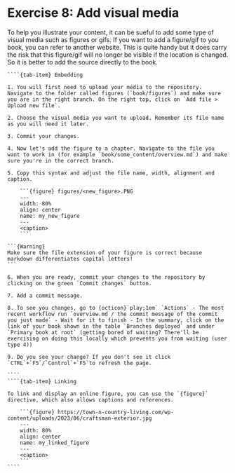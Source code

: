 # Exercise 8: Add visual media

To help you illustrate your content, it can be sueful to add some type of visual media such as figures or gifs. If you want to add a figure/gif to you book, you can refer to another website. This is quite handy but it does carry the risk that this figure/gif will no longer be visible if the location is changed. So it is better to add the source directly to the book. 

`````{tab-set}
````{tab-item} Embedding

1. You will first need to upload your media to the repository. Navigate to the folder called figures (`book/figures`) and make sure you are in the right branch. On the right top, click on `Add file > Upload new file`.

2. Choose the visual media you want to upload. Remember its file name as you will need it later.

3. Commit your changes.

4. Now let's add the figure to a chapter. Navigate to the file you want to work in (for example `book/some_content/overview.md`) and make sure you're in the correct branch.

5. Copy this syntax and adjust the file name, width, alignment and caption.

    ```{figure} figures/<new_figure>.PNG
    ---
    width: 80%
    align: center
    name: my_new_figure
    ---
    <caption>
    ```

```{Warning}
Make sure the file extension of your figure is correct because markdown differentiates capital letters!
```

6. When you are ready, commit your changes to the repository by clicking on the green `Commit changes` button.

7. Add a commit message.

8. To see you changes, go to {octicon}`play;1em` `Actions` - The most recent workflow run `overview.md / the commit message of the commit you just made` - Wait for it to finish - In the summary, click on the link of your book shown in the table `Branches deployed` and under `Primary book at root` (getting bored of waiting? There'll be exercising on doing this locally which prevents you from waiting (user type 4))

9. Do you see your change? If you don't see it click `CTRL`+`F5`/`Control`+`F5`to refresh the page.

````
````{tab-item} Linking

To link and display an online figure, you can use the `{figure}` directive, which also allows captions and references.

    ```{figure} https://town-n-country-living.com/wp-content/uploads/2023/06/craftsman-exterior.jpg
    ---
    width: 80%
    align: center
    name: my_linked_figure
    ---
    <caption>
    ```
````
`````

